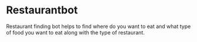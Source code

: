 # Restaurantbot
Restaurant finding bot helps to find where do you want to eat and what type of food you want to eat along with the type of restaurant. 
